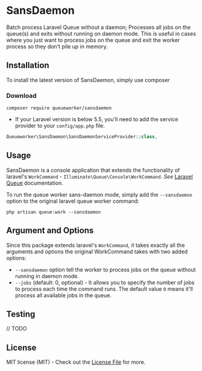 # SansDaemon

Batch process Laravel Queue without a daemon; Processes all jobs on the queue(s) and exits without running on daemon mode. This is useful in cases where you just want to process jobs on the queue and exit the worker process so they don't pile up in memory.

## Installation

To install the latest version of SansDaemon, simply use composer

### Download

```
composer require queueworker/sansdaemon
```

- If your Laravel version is below 5.5, you'll need to add the service provider to your ```config/app.php``` file.

```php
Queueworker\SansDaemon\SansDaemonServiceProvider::class,
```

## Usage
SansDaemon is a console application that extends the functionality of laravel's `WorkCommand` - ```Illuminate\Queue\Console\WorkCommand```. _See_ [Laravel Queue](https://laravel.com/docs/5.6/queues) documentation.

To run the queue worker sans-daemon mode, simply add the ```--sansdaemon``` option to the original laravel queue worker command:

```
php artisan queue:work --sansdaemon
```

## Argument and Options
Since this package extends laravel's `WorkCommand`, it takes exactly all the arguments and options the original WorkCommand takes with two added options:

- `--sansdaemon` option tell the worker to process jobs on the queue without running in daemon mode.
- `--jobs` (default: 0, optional) - It allows you to specify the number of jobs to process each time the command runs. The default value `0` means it'll process all available jobs in the queue.

## Testing
// TODO

## License

MIT license (MIT) - Check out the [License File](LICENSE) for more.